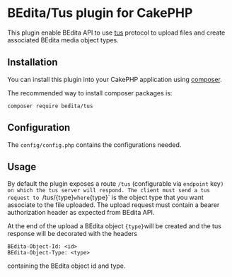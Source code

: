 # BEdita/Tus plugin for CakePHP

This plugin enable BEdita API to use [tus](https://tus.io/) protocol to upload files and create associated BEdita media object types.

## Installation

You can install this plugin into your CakePHP application using [composer](https://getcomposer.org).

The recommended way to install composer packages is:

```
composer require bedita/tus
```

## Configuration

The `config/config.php` contains the configurations needed.

## Usage

By default the plugin exposes a route `/tus` (configurable via `endpoint` key`) on which the tus server will respond.
The client must send a tus request to `/tus/{type}` where `{type}` is the object type that you want
associate to the file uploaded.
The upload request must contain a bearer authorization header as expected from BEdita API.

At the end of the upload a BEdita object `{type}`will be created and the tus response will be decorated
with the headers

```
BEdita-Object-Id: <id>
BEdita-Object-Type: <type>
```

containing the BEdita object id and type.
